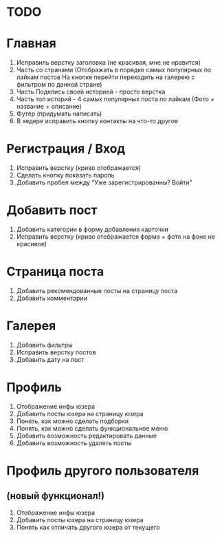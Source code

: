 # TODO

# Главная
1. Исправиль верстку заголовка (не красивая, мне не нравится)
2. Часть со странами 
(Отображать в порядке самых популярных по лайкам постов
На кнопке перейти переходить на галерею с фильтром по данной стране)
3. Часть Поделись своей историей - просто верстка
4. Часть топ историй - 4 самых популярных поста по лайкам
(Фото + название + описание)
5. Футер (придумать написать)
6. В хедере исправить кнопку контакты на что-то другое

# Регистрация / Вход
1. Исправить верстку (криво отображается)
2. Сделать кнопку показать пароль
3. Добавить пробел между "Уже зарегистрированны? Войти"

# Добавить пост
1. Добавить категории в форму добавления карточки
2. Исправить верстку (криво отображается форма + фото на фоне не красивое)

# Страница поста
1. Добавить рекомендованные посты на страницу поста
2. Добавить комментарии

# Галерея
1. Добавить фильтры
2. Исправить верстку постов
3. Добавить дату на пост

# Профиль
1. Отображение инфы юзера
2. Добавить посты юзера на страницу юзера
3. Понять, как можно сделать подборки
4. Понять, как можно сделать функциональное меню
5. Добавить возможность редактировать данные
6. Добавить возможность удалять посты

# Профиль другого пользователя 
## (новый функционал!)
1. Отображение инфы юзера
2. Добавить посты юзера на страницу юзера
3. Понять как отличать другого юзера от текущего





